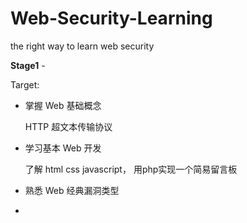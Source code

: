 # Web-Security-Learning
the right way to learn web security

**Stage1** -

Target:

- 掌握 Web 基础概念

    HTTP 超文本传输协议

- 学习基本 Web 开发

    了解 html css javascript， 用php实现一个简易留言板

- 熟悉 Web 经典漏洞类型
- 
